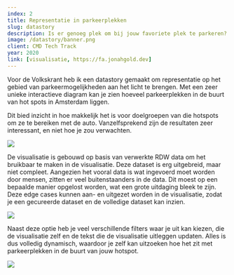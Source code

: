 ```yaml
---
index: 2
title: Representatie in parkeerplekken
slug: datastory
description: Is er genoeg plek om bij jouw favoriete plek te parkeren?
image: /datastory/banner.png
client: CMD Tech Track
year: 2020
link: [visualisatie, https://fa.jonahgold.dev]
---
```


<script>
  import Image from '$lib/components/atoms/Image.svelte'
</script>

Voor de Volkskrant heb ik een datastory gemaakt om representatie op het gebied van parkeermogelijkheden aan het licht te brengen. Met een zeer unieke interactieve diagram kan je zien hoeveel parkeerplekken in de buurt van hot spots in Amsterdam liggen.

Dit bied inzicht in hoe makkelijk het is voor doelgroepen van die hotspots om ze te bereiken met de auto. Vanzelfsprekend zijn de resultaten zeer interessant, en niet hoe je zou verwachten.

<Image src="/datastory/visualisation.png" format="caption" caption="De visualisatie heeft een ongewone klokvorm, wat extra uitdaging bood in het uitleggen ervan." />

De visualisatie is gebouwd op basis van verwerkte RDW data om het bruikbaar te maken in de visualisatie. Deze dataset is erg uitgebreid, maar niet compleet. Aangezien het vooral data is wat ingevoerd moet worden door mensen, zitten er veel buitenstaanders in de data. Dit moest op een bepaalde manier opgelost worden, wat een grote uitdaging bleek te zijn. Deze edge cases kunnen aan- en uitgezet worden in de visualisatie, zodat je een gecureerde dataset en de volledige dataset kan inzien.

<Image src="/datastory/paragraph.png" format="caption" caption="Naast de visualisatie staat een stukje tekst over de data die in de visualisatie staat. Zo kan je goede verbanden leggen tussen hoe de data eruit ziet en wat het daadwerkelijk betekent." />

Naast deze optie heb je veel verschillende filters waar je uit kan kiezen, die de visualisatie zelf en de tekst die de visualisatie uitleggen updaten. Alles is dus volledig dynamisch, waardoor je zelf kan uitzoeken hoe het zit met parkeerplekken in de buurt van jouw hotspot.

<Image src="/datastory/banner.png" format="caption" caption="Aan het einde van het artikel mag je zelf aan de slag met de data, en kan je met de filters zelf uitzoeken hoe de parkeersituatie eruitziet bij jouw favoriete plek(ken) in de stad." />
